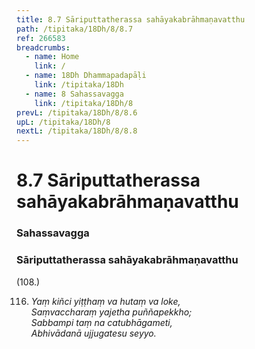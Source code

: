```yaml
---
title: 8.7 Sāriputtatherassa sahāyakabrāhmaṇavatthu
path: /tipitaka/18Dh/8/8.7
ref: 266583
breadcrumbs:
  - name: Home
    link: /
  - name: 18Dh Dhammapadapāḷi
    link: /tipitaka/18Dh
  - name: 8 Sahassavagga
    link: /tipitaka/18Dh/8
prevL: /tipitaka/18Dh/8/8.6
upL: /tipitaka/18Dh/8
nextL: /tipitaka/18Dh/8/8.8
---
```


# 8.7 Sāriputtatherassa sahāyakabrāhmaṇavatthu

### Sahassavagga

### Sāriputtatherassa sahāyakabrāhmaṇavatthu

(108.)

116. _Yaṃ kiñci yiṭṭhaṃ va hutaṃ va loke,_  
_Saṃvaccharaṃ yajetha puññapekkho;_  
_Sabbampi taṃ na catubhāgameti,_  
_Abhivādanā ujjugatesu seyyo._  



